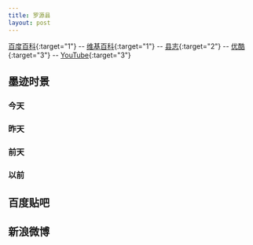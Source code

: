 ```yaml
---
title: 罗源县
layout: post
---
```

[百度百科](//baike.baidu.com/view/190654.htm){:target="1"} --
[维基百科](//zh.wikipedia.org/zh-hans/罗源){:target="1"} --
[县志](//vdisk.weibo.com/s/uaZyCAQu-lwfJ){:target="2"} --
[优酷](//www.soku.com/v?keyword=罗源&f=1&kb=010200000000000__罗源&_rp=14811861002844AY){:target="3"} --
[YouTube](//www.youtube.com/results?sp=CAI%253D&q=罗源){:target="3"}


## 墨迹时景  

### 今天  
<div id="moji_today"><ul></ul></div>  

### 昨天  
<div id="moji_yesterday"><ul></ul></div>  

### 前天  
<div id="moji_before_yesterday"><ul></ul></div>  

### 以前  
<div id="moji_past"><ul></ul></div>  

## 百度贴吧  
<div id="luoyuan_baidu"></div>  

## 新浪微博  
<div id="luoyuan_sina"></div>  

<script type="text/javascript">
window.addEventListener('load', function(){
    $("div[id^='moji_']").bind("cat",function(index,picture){
        var cdn = "//cdn.moji002.com/images/webp/simgs/";
        var title = picture.location +"----"+ new Date(picture.create_time).toLocaleString();
        var style = picture.width > picture.height ? "width:100%" :"width:400px";
        $(this).children("ul").append($("<li><span>"+title+"</span><br /><img src="+cdn+picture.path+" style="+style+"><br /><br /></li>"));
    });
    $.ajax({
        async: true,
        url: "http://api.xjjfly.com/luoyuan/moji.php",
        dataType: "jsonp",
        success: function(data) {
            var now = new Date();
            var year = now.getFullYear();
            var month= now.getMonth();
            var day  = now.getDate();
            var yesterday = new Date(year, month, day);
            var before_yesterday = new Date(year, month, day-1);
            var past = new Date(year, month, day-2);
            var cat = [
                function( picture ){
                    return picture.create_time < now && picture.create_time>yesterday ;
                },function( picture ){
                    return picture.create_time < yesterday && picture.create_time>before_yesterday;
                },function( picture ){
                    return picture.create_time < before_yesterday && picture.create_time>past;
                }
            ];
            data["picture_list"].forEach(function(picture){
                cat.some(function(handler,index){
                    return handler(picture) && $("div[id^='moji_']").eq(index).trigger("cat",picture);
                }) || $("div[id^='moji_']").eq(-1).trigger("cat",picture);
            })

        }
    })
});

window.addEventListener('load', function(){
    var api = "//api.xjjfly.com/luoyuan/baidu.php";
    $.ajax({
        type: "get",
        async: true,
        url: api,
        data: null,
        dataType: "jsonp",
        success:function(data){
            data.forEach(function(src,index){
                $("#luoyuan_baidu").append($("<img src=//crawler.xjjfly.com/"+src+"><br /><br />"))
            })
        }
    })
});

window.addEventListener('load', function(){
    var api = "//api.xjjfly.com/luoyuan/sina.php";
    $.ajax({
        type: "get",
        async: true,
        url: api,
        data: null,
        dataType: "jsonp",
        success:function(data){
            data.forEach(function(src){
                $("#luoyuan_sina").append($("<img src="+src+"><br /><br />"))
            })
        }
    })
});
</script>
